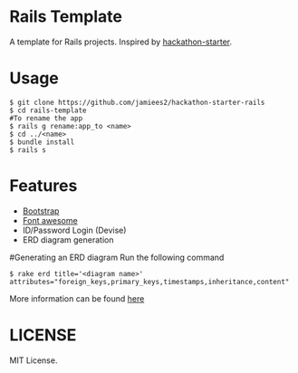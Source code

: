 Rails Template
=======================

A template for Rails projects. Inspired by [hackathon-starter](https://github.com/sahat/hackathon-starter).

# Usage

    $ git clone https://github.com/jamiees2/hackathon-starter-rails
    $ cd rails-template
    #To rename the app
    $ rails g rename:app_to <name>
    $ cd ../<name>
    $ bundle install
    $ rails s



# Features

- [Bootstrap](getbootstrap.com)
- [Font awesome](fortawesome.github.io/Font-Awesome/)
- ID/Password Login (Devise)
- ERD diagram generation

#Generating an ERD diagram
Run the following command

    $ rake erd title='<diagram name>' attributes="foreign_keys,primary_keys,timestamps,inheritance,content"

More information can be found [here](http://rails-erd.rubyforge.org/customise.html#available-options)

# LICENSE

MIT License.

